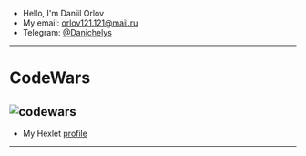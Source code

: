 - Hello, I'm Daniil Orlov
- My email: orlov121.121@mail.ru
- Telegram: [@Danichelys](https://t.me/Danichelys)
---
# CodeWars
![codewars](https://www.codewars.com/users/Fortik1/badges/large)
---
- My Hexlet [profile](https://ru.hexlet.io/u/orlovdaniil)
---

